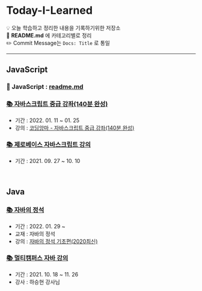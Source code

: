 # Today-I-Learned
💡 오늘 학습하고 정리한 내용을 기록하기위한 저장소<br>
💬 **README.md** 에 카테고리별로 정리 <br>
✏️ Commit Message는 `Docs: Title` 로 통일

<hr>

## JavaScript
### 📝 JavaScript : <a href="https://github.com/dev-ku/Today-I-Learned/tree/main/javascript">readme.md</a>
### <a href="https://github.com/dev-ku/Today-I-Learned/tree/main/javascript/%EC%9E%90%EB%B0%94%EC%8A%A4%ED%81%AC%EB%A6%BD%ED%8A%B8%20%EC%A4%91%EA%B8%89%20%EA%B0%95%EC%A2%8C(140%EB%B6%84%20%EC%99%84%EC%84%B1)">📚 자바스크립트 중급 강좌(140분 완성)</a>
- 기간 : 2022. 01. 11 ~ 01. 25
- 강의 : <a href="https://youtu.be/4_WLS9Lj6n4">코딩앙마 - 자바스크립트 중급 강좌(140분 완성)</a>

### <a href="https://github.com/dev-ku/FrontEnd/tree/main/JavaScript">📚 제로베이스 자바스크립트 강의</a>
- 기간 : 2021. 09. 27 ~ 10. 10



<br>

## Java
### <a href="">📚 자바의 정석</a>
- 기간 : 2022. 01. 29 ~
- 교재 : 자바의 정석
- 강의 : <a href="https://youtube.com/playlist?list=PLW2UjW795-f6xWA2_MUhEVgPauhGl3xIp">자바의 정석 기초편(2020최신)</a>

### <a href="https://github.com/dev-ku/Java/tree/main/Multicampus/01.%20Java#%EF%B8%8F-01-java%EA%B8%B0%EC%B4%88-%EC%A0%95%EB%A6%AC">📚 멀티캠퍼스 자바 강의</a>
- 기간 : 2021. 10. 18 ~ 11. 26
- 강사 : 하승현 강사님




